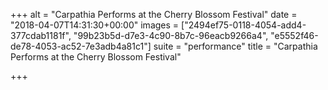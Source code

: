 +++
alt = "Carpathia Performs at the Cherry Blossom Festival"
date = "2018-04-07T14:31:30+00:00"
images = ["2494ef75-0118-4054-add4-377cdab1181f", "99b23b5d-d7e3-4c90-8b7c-96eacb9266a4", "e5552f46-de78-4053-ac52-7e3adb4a81c1"]
suite = "performance"
title = "Carpathia Performs at the Cherry Blossom Festival"

+++

